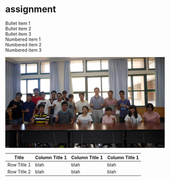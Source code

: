 # assignment

Bullet item 1  
Bullet item 2  
Bullet item 3  
Numbered item 1  
Numbered item 2  
Numbered item 3  

![image](https://github.com/410421216/assignment/blob/master/photo.jpg)

| Title  | Column Title 1 | Column Title 1 | Column Title 1 |
| ------------- | ------------- | ------------- | ------------- |
| Row Title 1 | blah  | blah  | blah  |
| Row Title 2  | blah  | blah  | blah  |
